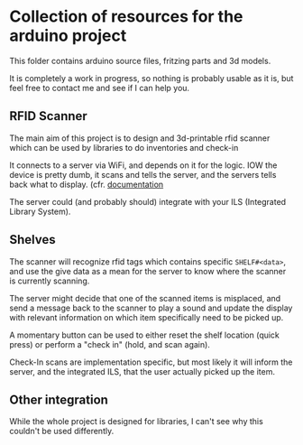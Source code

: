 # Collection of resources for the arduino project

This folder contains arduino source files, fritzing parts and 3d models.

It is completely a work in progress, so nothing is probably usable as it is, but feel free to contact me and see if I can help you.

## RFID Scanner

The main aim of this project is to design and 3d-printable rfid scanner which can be used by libraries to do inventories and check-in

It connects to a server via WiFi, and depends on it for the logic. IOW the device is pretty dumb, it scans and tells the server, and the servers tells back what to display. (cfr. [documentation](../doc/scanner_protocol.md)

The server could (and probably should) integrate with your ILS (Integrated Library System).

## Shelves

The scanner will recognize rfid tags which contains specific `SHELF#<data>`, and use the give data as a mean for the server to know where the scanner is currently scanning.

The server might decide that one of the scanned items is misplaced, and send a message back to the scanner to play a sound and update the display with relevant information on which item specifically need to be picked up.

A momentary button can be used to either reset the shelf location (quick press) or perform a "check in" (hold, and scan again).

Check-In scans are implementation specific, but most likely it will inform the server, and the integrated ILS, that the user actually picked up the item.

## Other integration

While the whole project is designed for libraries, I can't see why this couldn't be used differently.
